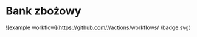 # Bank zbożowy

![example workflow](https://github.com/<user>/<repo>/actions/workflows/<file>
/badge.svg)
